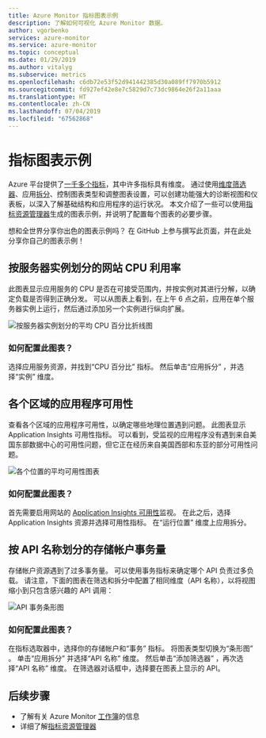```yaml
---
title: Azure Monitor 指标图表示例
description: 了解如何可视化 Azure Monitor 数据。
author: vgorbenko
services: azure-monitor
ms.service: azure-monitor
ms.topic: conceptual
ms.date: 01/29/2019
ms.author: vitalyg
ms.subservice: metrics
ms.openlocfilehash: c6db72e53f52d941442385d30a089ff7970b5912
ms.sourcegitcommit: fd927ef42e8e7c5829d7c73dc9864e26f2a11aaa
ms.translationtype: HT
ms.contentlocale: zh-CN
ms.lasthandoff: 07/04/2019
ms.locfileid: "67562868"
---
```

# <a name="metric-chart-samples"></a>指标图表示例

Azure 平台提供了[一千多个指标](/azure-monitor/platform/metrics-supported)，其中许多指标具有维度。 通过使用[维度筛选器](/azure-monitor/platform/metrics-charts)、应用[拆分](/azure-monitor/platform/metrics-charts)、控制图表类型和调整图表设置，可以创建功能强大的诊断视图和仪表板，以深入了解基础结构和应用程序的运行状况。 本文介绍了一些可以使用[指标资源管理器](/azure-monitor/platform/metrics-charts)生成的图表示例，并说明了配置每个图表的必要步骤。

想和全世界分享你出色的图表示例吗？ 在 GitHub 上参与撰写此页面，并在此处分享你自己的图表示例！

## <a name="website-cpu-utilization-by-server-instances"></a>按服务器实例划分的网站 CPU 利用率

此图表显示应用服务的 CPU 是否在可接受范围内，并按实例对其进行分解，以确定负载是否得到正确分发。 可以从图表上看到，在上午 6 点之前，应用在单个服务器实例上运行，然后通过添加另一个实例进行纵向扩展。

![按服务器实例划分的平均 CPU 百分比折线图](./media/metric-chart-samples/cpu-by-instance.png)

### <a name="how-to-configure-this-chart"></a>如何配置此图表？

选择应用服务资源，并找到“CPU 百分比”  指标。 然后单击“应用拆分”  ，并选择“实例”  维度。

## <a name="application-availability-by-region"></a>各个区域的应用程序可用性

查看各个区域的应用程序可用性，以确定哪些地理位置遇到问题。 此图表显示 Application Insights 可用性指标。 可以看到，受监视的应用程序没有遇到来自美国东部数据中心的可用性问题，但它正在经历来自美国西部和东亚的部分可用性问题。

![各个位置的平均可用性图表](./media/metric-chart-samples/availability-run-location.png)

### <a name="how-to-configure-this-chart"></a>如何配置此图表？

首先需要启用网站的 [Application Insights 可用性](/azure-monitor/app/monitor-web-app-availability)监视。 在此之后，选择 Application Insights 资源并选择可用性指标。 在“运行位置”  维度上应用拆分。

## <a name="volume-of-storage-account-transactions-by-api-name"></a>按 API 名称划分的存储帐户事务量

存储帐户资源遇到了过多事务量。 可以使用事务指标来确定哪个 API 负责过多负载。 请注意，下面的图表在筛选和拆分中配置了相同维度（API 名称），以将视图缩小到只包含感兴趣的 API 调用：

![API 事务条形图](./media/metric-chart-samples/transactions-by-api.png)

### <a name="how-to-configure-this-chart"></a>如何配置此图表？

在指标选取器中，选择你的存储帐户和“事务”  指标。 将图表类型切换为“条形图”  。 单击“应用拆分”  并选择“API 名称”  维度。 然后单击“添加筛选器”  ，再次选择“API 名称”  维度。 在筛选器对话框中，选择要在图表上显示的 API。

## <a name="next-steps"></a>后续步骤

* 了解有关 Azure Monitor [工作簿](../../azure-monitor/app/usage-workbooks.md)的信息
* 详细了解[指标资源管理器](metrics-charts.md)
